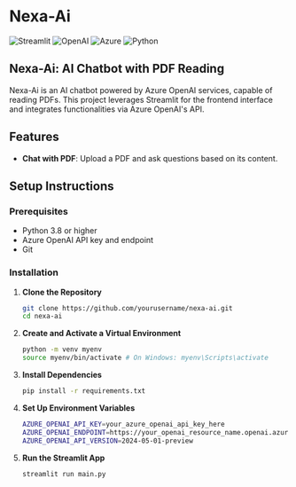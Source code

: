 # Nexa-Ai

![Streamlit](https://img.shields.io/badge/Streamlit-1.12.0-brightgreen)
![OpenAI](https://img.shields.io/badge/OpenAI-0.11.0-brightgreen)
![Azure](https://img.shields.io/badge/Azure-2024--05--01--preview-blue)
![Python](https://img.shields.io/badge/Python-3.8%2B-blue)

## Nexa-Ai: AI Chatbot with PDF Reading

Nexa-Ai is an AI chatbot powered by Azure OpenAI services, capable of reading PDFs. This project leverages Streamlit for the frontend interface and integrates functionalities via Azure OpenAI's API.

## Features

- **Chat with PDF**: Upload a PDF and ask questions based on its content.

## Setup Instructions

### Prerequisites

- Python 3.8 or higher
- Azure OpenAI API key and endpoint
- Git

### Installation

1. **Clone the Repository**

   ```bash
   git clone https://github.com/yourusername/nexa-ai.git
   cd nexa-ai

   ```

2. **Create and Activate a Virtual Environment**

   ```bash
   python -m venv myenv
   source myenv/bin/activate # On Windows: myenv\Scripts\activate

   ```

3. **Install Dependencies**

   ```bash
   pip install -r requirements.txt

   ```

4. **Set Up Environment Variables**

   ```bash
   AZURE_OPENAI_API_KEY=your_azure_openai_api_key_here
   AZURE_OPENAI_ENDPOINT=https://your_openai_resource_name.openai.azure.com/
   AZURE_OPENAI_API_VERSION=2024-05-01-preview

   ```

5. **Run the Streamlit App**

   ```bash
   streamlit run main.py

   ```
